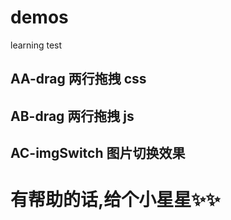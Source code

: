 # demos
learning test

## AA-drag 两行拖拽 css
## AB-drag 两行拖拽 js
## AC-imgSwitch 图片切换效果


# 有帮助的话,给个小星星✨✨
